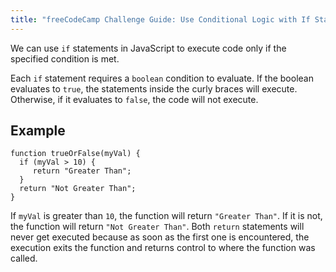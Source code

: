 ```yaml
---
title: "freeCodeCamp Challenge Guide: Use Conditional Logic with If Statements"
---
```


We can use `if` statements in JavaScript to execute code only if the specified condition is met.

Each `if` statement requires a `boolean` condition to evaluate. If the boolean evaluates to `true`, the statements inside the curly braces will execute. Otherwise, if it evaluates to `false`, the code will not execute.

## Example

    function trueOrFalse(myVal) {
      if (myVal > 10) {
         return "Greater Than";
      }
      return "Not Greater Than";
    }

If `myVal` is greater than `10`, the function will return `"Greater Than"`. If it is not, the function will return `"Not Greater Than"`. Both `return` statements will never get executed because as soon as the first one is encountered, the execution exits the function and returns control to where the function was called.
